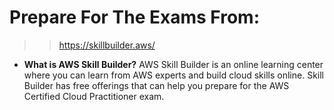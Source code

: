 # Prepare For The Exams From:

>> https://skillbuilder.aws/

- **What is AWS Skill Builder?** AWS Skill Builder is an online learning center where you can learn from AWS experts and build cloud skills online. Skill Builder has free offerings that can help you prepare for the AWS Certified Cloud Practitioner exam.
